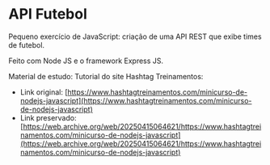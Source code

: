 # API Futebol

Pequeno exercício de JavaScript: criação de uma API REST que exibe times de futebol.

Feito com Node JS e o framework Express JS.

Material de estudo: Tutorial do site Hashtag Treinamentos:
- Link original: [https://www.hashtagtreinamentos.com/minicurso-de-nodejs-javascript](https://www.hashtagtreinamentos.com/minicurso-de-nodejs-javascript)
- Link preservado: [https://web.archive.org/web/20250415064621/https://www.hashtagtreinamentos.com/minicurso-de-nodejs-javascript](https://web.archive.org/web/20250415064621/https://www.hashtagtreinamentos.com/minicurso-de-nodejs-javascript)
